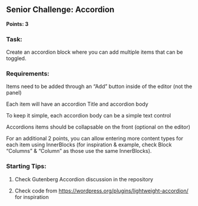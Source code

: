 ## Senior Challenge: Accordion

**Points: 3**

### Task:

Create an accordion block where you can add multiple items that can be toggled.

### Requirements:

Items need to be added through an “Add” button inside of the editor (not the panel)

Each item will have an accordion Title and accordion body

To keep it simple, each accordion body can be a simple text control

Accordions items should be collapsable on the front (optional on the editor) 

For an additional 2 points, you can allow entering more content types for each item using InnerBlocks (for inspiration & example, check Block “Columns” & “Column” as those use the same InnerBlocks).

### Starting Tips:

1. Check Gutenberg Accordion discussion in the repository

2. Check code from https://wordpress.org/plugins/lightweight-accordion/ for inspiration 